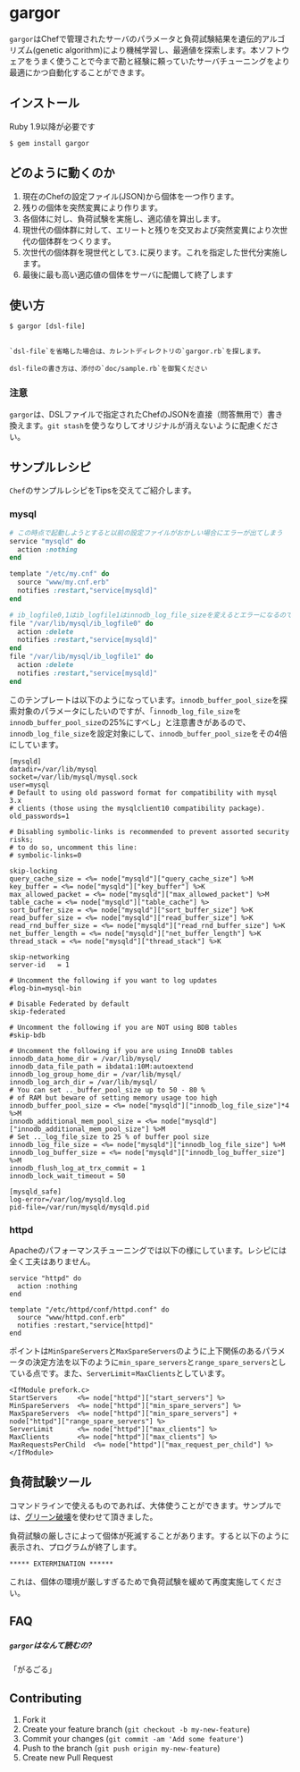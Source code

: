 # gargor

`gargor`はChefで管理されたサーバのパラメータと負荷試験結果を遺伝的アルゴリズム(genetic algorithm)により機械学習し、最適値を探索します。本ソフトウェアをうまく使うことで今まで勘と経験に頼っていたサーバチューニングをより最適にかつ自動化することができます。

## インストール

Ruby 1.9以降が必要です

    $ gem install gargor
    
## どのように動くのか

1. 現在のChefの設定ファイル(JSON)から個体を一つ作ります。
2. 残りの個体を突然変異により作ります。
3. 各個体に対し、負荷試験を実施し、適応値を算出します。
4. 現世代の個体群に対して、エリートと残りを交叉および突然変異により次世代の個体群をつくります。
5. 次世代の個体群を現世代として`3.`に戻ります。これを指定した世代分実施します。
6. 最後に最も高い適応値の個体をサーバに配備して終了します

## 使い方

    $ gargor [dsl-file]
    

    `dsl-file`を省略した場合は、カレントディレクトリの`gargor.rb`を探します。

    dsl-fileの書き方は、添付の`doc/sample.rb`を御覧ください
    

### 注意

`gargor`は、DSLファイルで指定されたChefのJSONを直接（問答無用で）書き換えます。`git stash`を使うなりしてオリジナルが消えないように配慮ください。

## サンプルレシピ

`Chef`のサンプルレシピをTipsを交えてご紹介します。

### mysql


```ruby
# この時点で起動しようとすると以前の設定ファイルがおかしい場合にエラーが出てしまう
service "mysqld" do
  action :nothing
end

template "/etc/my.cnf" do
  source "www/my.cnf.erb"
  notifies :restart,"service[mysqld]"
end

# ib_logfile0,1はib_logfile1はinnodb_log_file_sizeを変えるとエラーになるので毎回消す
file "/var/lib/mysql/ib_logfile0" do
  action :delete
  notifies :restart,"service[mysqld]"
end
file "/var/lib/mysql/ib_logfile1" do
  action :delete
  notifies :restart,"service[mysqld]"
end
```

このテンプレートは以下のようになっています。`innodb_buffer_pool_size`を探索対象のパラメータにしたいのですが、「`innodb_log_file_size`を`innodb_buffer_pool_size`の25%にすべし」と注意書きがあるので、`innodb_log_file_size`を設定対象にして、`innodb_buffer_pool_size`をその4倍にしています。

```
[mysqld]
datadir=/var/lib/mysql
socket=/var/lib/mysql/mysql.sock
user=mysql
# Default to using old password format for compatibility with mysql 3.x
# clients (those using the mysqlclient10 compatibility package).
old_passwords=1

# Disabling symbolic-links is recommended to prevent assorted security risks;
# to do so, uncomment this line:
# symbolic-links=0

skip-locking
query_cache_size = <%= node["mysqld"]["query_cache_size"] %>M
key_buffer = <%= node["mysqld"]["key_buffer"] %>K
max_allowed_packet = <%= node["mysqld"]["max_allowed_packet"] %>M
table_cache = <%= node["mysqld"]["table_cache"] %>
sort_buffer_size = <%= node["mysqld"]["sort_buffer_size"] %>K
read_buffer_size = <%= node["mysqld"]["read_buffer_size"] %>K
read_rnd_buffer_size = <%= node["mysqld"]["read_rnd_buffer_size"] %>K
net_buffer_length = <%= node["mysqld"]["net_buffer_length"] %>K
thread_stack = <%= node["mysqld"]["thread_stack"] %>K

skip-networking
server-id	= 1

# Uncomment the following if you want to log updates
#log-bin=mysql-bin

# Disable Federated by default
skip-federated

# Uncomment the following if you are NOT using BDB tables
#skip-bdb

# Uncomment the following if you are using InnoDB tables
innodb_data_home_dir = /var/lib/mysql/
innodb_data_file_path = ibdata1:10M:autoextend
innodb_log_group_home_dir = /var/lib/mysql/
innodb_log_arch_dir = /var/lib/mysql/
# You can set .._buffer_pool_size up to 50 - 80 %
# of RAM but beware of setting memory usage too high
innodb_buffer_pool_size = <%= node["mysqld"]["innodb_log_file_size"]*4 %>M
innodb_additional_mem_pool_size = <%= node["mysqld"]["innodb_additional_mem_pool_size"] %>M
# Set .._log_file_size to 25 % of buffer pool size
innodb_log_file_size = <%= node["mysqld"]["innodb_log_file_size"] %>M
innodb_log_buffer_size = <%= node["mysqld"]["innodb_log_buffer_size"] %>M
innodb_flush_log_at_trx_commit = 1
innodb_lock_wait_timeout = 50

[mysqld_safe]
log-error=/var/log/mysqld.log
pid-file=/var/run/mysqld/mysqld.pid
```

### httpd

Apacheのパフォーマンスチューニングでは以下の様にしています。レシピには全く工夫はありません。

```
service "httpd" do
  action :nothing
end

template "/etc/httpd/conf/httpd.conf" do
  source "www/httpd.conf.erb"
  notifies :restart,"service[httpd]"
end
```

ポイントは`MinSpareServers`と`MaxSpareServers`のように上下関係のあるパラメータの決定方法を以下のように`min_spare_servers`と`range_spare_servers`としている点です。また、`ServerLimit`=`MaxClients`としています。

```
<IfModule prefork.c>
StartServers     <%= node["httpd"]["start_servers"] %>
MinSpareServers  <%= node["httpd"]["min_spare_servers"] %>
MaxSpareServers  <%= node["httpd"]["min_spare_servers"] + node["httpd"]["range_spare_servers"] %>
ServerLimit      <%= node["httpd"]["max_clients"] %>
MaxClients       <%= node["httpd"]["max_clients"] %>
MaxRequestsPerChild  <%= node["httpd"]["max_request_per_child"] %>
</IfModule>
```

## 負荷試験ツール

コマンドラインで使えるものであれば、大体使うことができます。サンプルでは、[グリーン破壊](https://github.com/KLab/green-hakai/)を使わせて頂きました。

負荷試験の厳しさによって個体が死滅することがあります。すると以下のように表示され、プログラムが終了します。

    ***** EXTERMINATION ******
    
これは、個体の環境が厳しすぎるためで負荷試験を緩めて再度実施してください。    

## FAQ

#####  `gargor`はなんて読むの?

「がるごる」

## Contributing

1. Fork it
2. Create your feature branch (`git checkout -b my-new-feature`)
3. Commit your changes (`git commit -am 'Add some feature'`)
4. Push to the branch (`git push origin my-new-feature`)
5. Create new Pull Request
